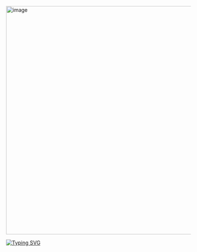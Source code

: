 <img width="1200" height="622" alt="image" src="https://github.com/user-attachments/assets/3e86a9a2-4e71-47e5-8294-572ab1bb1f12" />

[![Typing SVG](https://readme-typing-svg.demolab.com?font=Fira+Code&pause=1000&color=F70000&width=435&lines=i'm+Ben-3id)](https://git.io/typing-svg)
